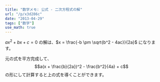 ```yaml
---
title: "数学メモ: 公式 - 二次方程式の解"
url: "/p/x3d286c"
date: "2013-04-29"
tags: ["数学"]
use_math: true
---
```


$ax^2 + bx + c = 0$ の解は、$x = \frac{-b \pm \sqrt{b^2 - 4ac}}{2a}$ になります。

元の式を平方完成して、$$a(x + \frac{b}{2a})^2 - \frac{b^2}{4a} + c$$ の形にして計算すると上の式を導くことができます。

